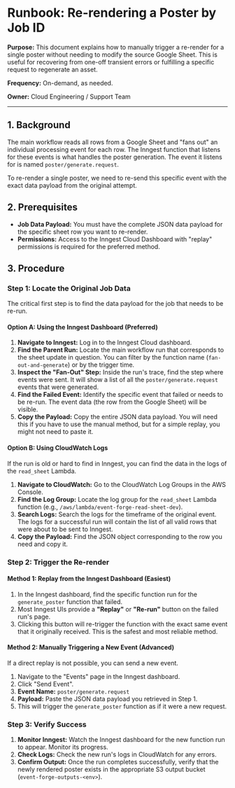 # Runbook: Re-rendering a Poster by Job ID

**Purpose:** This document explains how to manually trigger a re-render for a single poster without needing to modify the source Google Sheet. This is useful for recovering from one-off transient errors or fulfilling a specific request to regenerate an asset.

**Frequency:** On-demand, as needed.

**Owner:** Cloud Engineering / Support Team

---

## 1. Background

The main workflow reads all rows from a Google Sheet and "fans out" an individual processing event for each row. The Inngest function that listens for these events is what handles the poster generation. The event it listens for is named `poster/generate.request`.

To re-render a single poster, we need to re-send this specific event with the exact data payload from the original attempt.

## 2. Prerequisites

- **Job Data Payload:** You must have the complete JSON data payload for the specific sheet row you want to re-render.
- **Permissions:** Access to the Inngest Cloud Dashboard with "replay" permissions is required for the preferred method.

## 3. Procedure

### Step 1: Locate the Original Job Data

The critical first step is to find the data payload for the job that needs to be re-run.

#### Option A: Using the Inngest Dashboard (Preferred)

1.  **Navigate to Inngest:** Log in to the Inngest Cloud dashboard.
2.  **Find the Parent Run:** Locate the main workflow run that corresponds to the sheet update in question. You can filter by the function name (`fan-out-and-generate`) or by the trigger time.
3.  **Inspect the "Fan-Out" Step:** Inside the run's trace, find the step where events were sent. It will show a list of all the `poster/generate.request` events that were generated.
4.  **Find the Failed Event:** Identify the specific event that failed or needs to be re-run. The event data (the row from the Google Sheet) will be visible.
5.  **Copy the Payload:** Copy the entire JSON data payload. You will need this if you have to use the manual method, but for a simple replay, you might not need to paste it.

#### Option B: Using CloudWatch Logs

If the run is old or hard to find in Inngest, you can find the data in the logs of the `read_sheet` Lambda.

1.  **Navigate to CloudWatch:** Go to the CloudWatch Log Groups in the AWS Console.
2.  **Find the Log Group:** Locate the log group for the `read_sheet` Lambda function (e.g., `/aws/lambda/event-forge-read-sheet-dev`).
3.  **Search Logs:** Search the logs for the timeframe of the original event. The logs for a successful run will contain the list of all valid rows that were about to be sent to Inngest.
4.  **Copy the Payload:** Find the JSON object corresponding to the row you need and copy it.

### Step 2: Trigger the Re-render

#### Method 1: Replay from the Inngest Dashboard (Easiest)

1.  In the Inngest dashboard, find the specific function run for the `generate_poster` function that failed.
2.  Most Inngest UIs provide a **"Replay"** or **"Re-run"** button on the failed run's page.
3.  Clicking this button will re-trigger the function with the exact same event that it originally received. This is the safest and most reliable method.

#### Method 2: Manually Triggering a New Event (Advanced)

If a direct replay is not possible, you can send a new event.

1.  Navigate to the "Events" page in the Inngest dashboard.
2.  Click "Send Event".
3.  **Event Name:** `poster/generate.request`
4.  **Payload:** Paste the JSON data payload you retrieved in Step 1.
5.  This will trigger the `generate_poster` function as if it were a new request.

### Step 3: Verify Success

1.  **Monitor Inngest:** Watch the Inngest dashboard for the new function run to appear. Monitor its progress.
2.  **Check Logs:** Check the new run's logs in CloudWatch for any errors.
3.  **Confirm Output:** Once the run completes successfully, verify that the newly rendered poster exists in the appropriate S3 output bucket (`event-forge-outputs-<env>`).
